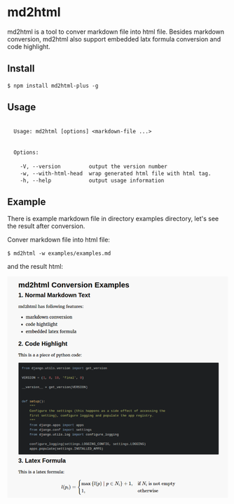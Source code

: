 # md2html

md2html is a tool to conver markdown file into html file. Besides markdown conversion, md2html also support embedded latx formula conversion and code highlight.

## Install

```shell
$ npm install md2html-plus -g
```

## Usage

```shell

  Usage: md2html [options] <markdown-file ...>


  Options:

    -V, --version         output the version number
    -w, --with-html-head  wrap generated html file with html tag.
    -h, --help            output usage information

```

## Example

There is example markdown file in directory examples directory, let's see the result after conversion.

Conver markdown file into html file:

```shell
$ md2html -w examples/examples.md
```

and the result html:

![examples.png](./examples/result_2.png)
